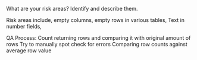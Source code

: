 What are your risk areas? Identify and describe them.

Risk areas include, empty columns, empty rows in various tables, Text in number fields,

QA Process:
Count returning rows and comparing it with original amount of rows 
Try to manually spot check for errors
Comparing row counts against average row value

